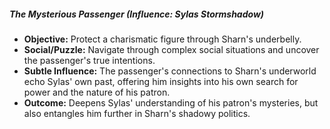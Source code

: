 ##### The Mysterious Passenger (Influence: Sylas Stormshadow)
- **Objective:** Protect a charismatic figure through Sharn's underbelly.
- **Social/Puzzle:** Navigate through complex social situations and uncover the passenger's true intentions.
- **Subtle Influence:** The passenger's connections to Sharn's underworld echo Sylas' own past, offering him insights into his own search for power and the nature of his patron.
- **Outcome:** Deepens Sylas' understanding of his patron's mysteries, but also entangles him further in Sharn's shadowy politics.